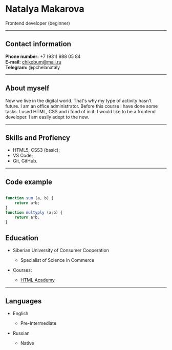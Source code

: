 # Natalya Makarova

Frontend developer (beginner)

- - - - -

## Contact information

**Phone number:** +7 (931) 988 05 84  
**E-mail:** chikobum@mail.ru  
**Telegram:** @pchelanataly  

- - - - 

## About myself

Now we live in the digital world. That's why my type of activity hasn't future. I am an office administrator. Before this course i have done some tasks. I used HTML, CSS and i fond of in it. I would like to be a frontend developer. I am easily adept to the new.

- - - - -

## Skills and Profiency

+ HTML5, CSS3 (basic);
+ VS Code;
+ Git, GitHub.

- - - - -
## Code example

```javascript

function sum (a, b) {        
    return a+b;  
}  
function multyply (a;b) {      
    return a*b;  
}  
```
## Education

+ Siberian University of Consumer Cooperation
  + Specialist of Science in Commerce

+ Courses:
  + [HTML Academy](https://htmlacademy.ru/intensive/htmlcss)

- - - - -
## Languages

+ English
  + Pre-Intermediate

+ Russian
  + Native
